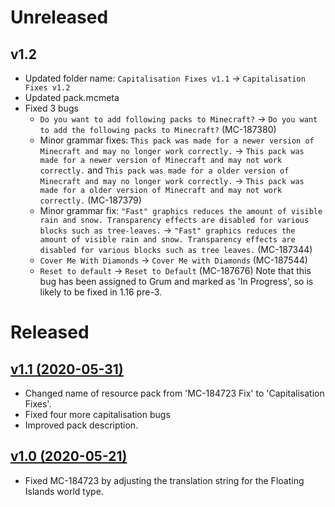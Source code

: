 # Unreleased
## v1.2
 - Updated folder name: `Capitalisation Fixes v1.1` → `Capitalisation Fixes v1.2`
 - Updated pack.mcmeta
 - Fixed 3 bugs
    - `Do you want to add following packs to Minecraft?` → `Do you want to add the following packs to Minecraft?` (MC-187380)
    - Minor grammar fixes: `This pack was made for a newer version of Minecraft and may no longer work correctly.` → `This pack was made for a newer version of Minecraft and may not work correctly.` and `This pack was made for a older version of Minecraft and may no longer work correctly.` → `This pack was made for a older version of Minecraft and may not work correctly.` (MC-187379)
    - Minor grammar fix: `"Fast" graphics reduces the amount of visible rain and snow. Transparency effects are disabled for various blocks such as tree-leaves.` → `"Fast" graphics reduces the amount of visible rain and snow. Transparency effects are disabled for various blocks such as tree leaves.` (MC-187344)
    - `Cover Me With Diamonds` → `Cover Me with Diamonds` (MC-187544)
    - `Reset to default` → `Reset to Default` (MC-187676) Note that this bug has been assigned to Grum and marked as 'In Progress', so is likely to be fixed in 1.16 pre-3.

# Released
## [v1.1 (2020-05-31)](https://github.com/MMK21Hub/Capitalisation-Fixes/releases/tag/v1.1)
 - Changed name of resource pack from 'MC-184723 Fix' to 'Capitalisation Fixes'.
 - Fixed four more capitalisation bugs
 - Improved pack description.

## [v1.0 (2020-05-21)](https://github.com/MMK21Hub/Capitalisation-Fixes/releases/tag/v1.0)
 - Fixed MC-184723 by adjusting the translation string for the Floating Islands world type.
